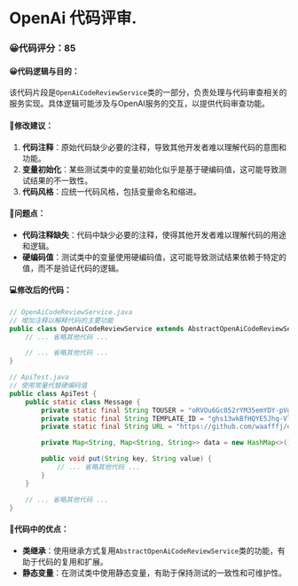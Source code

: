 # OpenAi 代码评审.
### 😀代码评分：85
#### 😀代码逻辑与目的：
该代码片段是`OpenAiCodeReviewService`类的一部分，负责处理与代码审查相关的服务实现。具体逻辑可能涉及与OpenAI服务的交互，以提供代码审查功能。

#### 🎯修改建议：
1. **代码注释**：原始代码缺少必要的注释，导致其他开发者难以理解代码的意图和功能。
2. **变量初始化**：某些测试类中的变量初始化似乎是基于硬编码值，这可能导致测试结果的不一致性。
3. **代码风格**：应统一代码风格，包括变量命名和缩进。

#### 🤔问题点：
- **代码注释缺失**：代码中缺少必要的注释，使得其他开发者难以理解代码的用途和逻辑。
- **硬编码值**：测试类中的变量使用硬编码值，这可能导致测试结果依赖于特定的值，而不是验证代码的逻辑。

#### 💻修改后的代码：
```java
// OpenAiCodeReviewService.java
// 增加注释以解释代码的主要功能
public class OpenAiCodeReviewService extends AbstractOpenAiCodeReviewService {
    // ... 省略其他代码 ...

    // ... 省略其他代码 ...
}

// ApiTest.java
// 使用常量代替硬编码值
public class ApiTest {
    public static class Message {
        private static final String TOUSER = "oRVOu6Gc052rYM35emYDY-pVgX7k";
        private static final String TEMPLATE_ID = "ghs13wkBfHQYE5Jhq-VljeIlndK9qI6g1gAlRUFXlcY";
        private static final String URL = "https://github.com/waafffj/openai-code-review-log/blob/main/2024-08-05/aaa.md";

        private Map<String, Map<String, String>> data = new HashMap<>();

        public void put(String key, String value) {
            // ... 省略其他代码 ...
        }
    }

    // ... 省略其他代码 ...
}
```

#### 🌟代码中的优点：
- **类继承**：使用继承方式复用`AbstractOpenAiCodeReviewService`类的功能，有助于代码的复用和扩展。
- **静态变量**：在测试类中使用静态变量，有助于保持测试的一致性和可维护性。